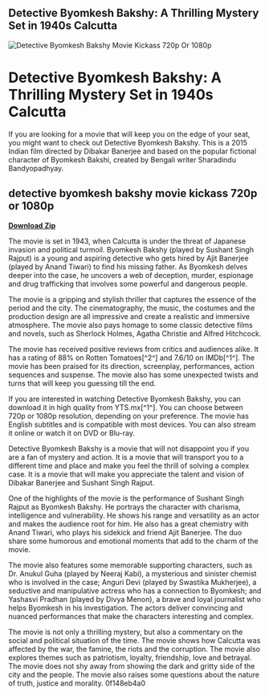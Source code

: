 ## Detective Byomkesh Bakshy: A Thrilling Mystery Set in 1940s Calcutta

 
![Detective Byomkesh Bakshy Movie Kickass 720p Or 1080p](https://i1.sndcdn.com/artworks-T2misFiHzAFkxpO6-5Tiogg-t240x240.jpg)

 
# Detective Byomkesh Bakshy: A Thrilling Mystery Set in 1940s Calcutta
  
If you are looking for a movie that will keep you on the edge of your seat, you might want to check out Detective Byomkesh Bakshy. This is a 2015 Indian film directed by Dibakar Banerjee and based on the popular fictional character of Byomkesh Bakshi, created by Bengali writer Sharadindu Bandyopadhyay.
 
## detective byomkesh bakshy movie kickass 720p or 1080p


[**Download Zip**](https://www.google.com/url?q=https%3A%2F%2Fshoxet.com%2F2tKiOg&sa=D&sntz=1&usg=AOvVaw3f2Xvm5Yl26jsS55-lPthd)

  
The movie is set in 1943, when Calcutta is under the threat of Japanese invasion and political turmoil. Byomkesh Bakshy (played by Sushant Singh Rajput) is a young and aspiring detective who gets hired by Ajit Banerjee (played by Anand Tiwari) to find his missing father. As Byomkesh delves deeper into the case, he uncovers a web of deception, murder, espionage and drug trafficking that involves some powerful and dangerous people.
  
The movie is a gripping and stylish thriller that captures the essence of the period and the city. The cinematography, the music, the costumes and the production design are all impressive and create a realistic and immersive atmosphere. The movie also pays homage to some classic detective films and novels, such as Sherlock Holmes, Agatha Christie and Alfred Hitchcock.
  
The movie has received positive reviews from critics and audiences alike. It has a rating of 88% on Rotten Tomatoes[^2^] and 7.6/10 on IMDb[^1^]. The movie has been praised for its direction, screenplay, performances, action sequences and suspense. The movie also has some unexpected twists and turns that will keep you guessing till the end.
  
If you are interested in watching Detective Byomkesh Bakshy, you can download it in high quality from YTS.mx[^1^]. You can choose between 720p or 1080p resolution, depending on your preference. The movie has English subtitles and is compatible with most devices. You can also stream it online or watch it on DVD or Blu-ray.
  
Detective Byomkesh Bakshy is a movie that will not disappoint you if you are a fan of mystery and action. It is a movie that will transport you to a different time and place and make you feel the thrill of solving a complex case. It is a movie that will make you appreciate the talent and vision of Dibakar Banerjee and Sushant Singh Rajput.
  
One of the highlights of the movie is the performance of Sushant Singh Rajput as Byomkesh Bakshy. He portrays the character with charisma, intelligence and vulnerability. He shows his range and versatility as an actor and makes the audience root for him. He also has a great chemistry with Anand Tiwari, who plays his sidekick and friend Ajit Banerjee. The duo share some humorous and emotional moments that add to the charm of the movie.
  
The movie also features some memorable supporting characters, such as Dr. Anukul Guha (played by Neeraj Kabi), a mysterious and sinister chemist who is involved in the case; Anguri Devi (played by Swastika Mukherjee), a seductive and manipulative actress who has a connection to Byomkesh; and Yashasvi Pradhan (played by Divya Menon), a brave and loyal journalist who helps Byomkesh in his investigation. The actors deliver convincing and nuanced performances that make the characters interesting and complex.
  
The movie is not only a thrilling mystery, but also a commentary on the social and political situation of the time. The movie shows how Calcutta was affected by the war, the famine, the riots and the corruption. The movie also explores themes such as patriotism, loyalty, friendship, love and betrayal. The movie does not shy away from showing the dark and gritty side of the city and the people. The movie also raises some questions about the nature of truth, justice and morality.
 0f148eb4a0
